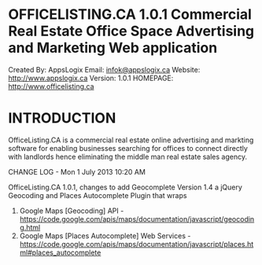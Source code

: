 OFFICELISTING.CA 1.0.1
Commercial Real Estate Office Space Advertising and Marketing Web application
=======================================
Created By: AppsLogix
Email: infok@appslogix.ca
Website: http://www.appslogix.ca
Version: 1.0.1
HOMEPAGE: http://www.officelisting.ca

INTRODUCTION
=======================================

OfficeListing.CA is a commercial real estate online advertising and markting software for enabling businesses searching for offices to connect directly with landlords hence eliminating the middle man real estate sales agency.

CHANGE LOG - Mon 1 July 2013 10:20 AM

OfficeListing.CA 1.0.1, changes to add Geocomplete Version 1.4 a jQuery Geocoding and Places Autocomplete Plugin that wraps 

1. Google Maps [Geocoding] API - https://code.google.com/apis/maps/documentation/javascript/geocoding.html
2. Google Maps [Places Autocomplete] Web Services - https://code.google.com/apis/maps/documentation/javascript/places.html#places_autocomplete



